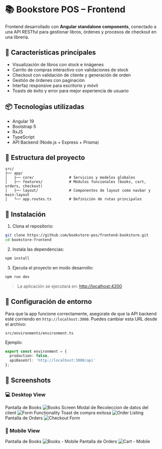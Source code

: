 # 📚 Bookstore POS – Frontend

Frontend desarrollado con **Angular standalone components**, conectado a una API RESTful para gestionar libros, órdenes y procesos de checkout en una librería.

## 🚀 Características principales

- Visualización de libros con stock e imágenes
- Carrito de compras interactivo con validaciones de stock
- Checkout con validación de cliente y generación de orden
- Gestión de órdenes con paginación
- Interfaz responsive para escritorio y móvil
- Toasts de éxito y error para mejor experiencia de usuario

## 📦 Tecnologías utilizadas

- Angular 19
- Bootstrap 5
- RxJS
- TypeScript
- API Backend (Node.js + Express + Prisma)

## 📁 Estructura del proyecto

```
src/
├── app/
│   ├── core/                # Servicios y modelos globales
│   ├── features/            # Módulos funcionales (books, cart, orders, checkout)
│   ├── layout/              # Componentes de layout como navbar y main-layout
│   └── app.routes.ts        # Definición de rutas principales
```

## 🔧 Instalación

1. Clona el repositorio:

```bash
git clone https://github.com/bookstore-pos/frontend-bookstore.git
cd bookstore-frontend
```

2. Instala las dependencias:

```bash
npm install
```

3. Ejecuta el proyecto en modo desarrollo:

```bash
npm run dev
```

> La aplicación se ejecutará en: [http://localhost:4200](http://localhost:4200)

## 🔌 Configuración de entorno

Para que la app funcione correctamente, asegúrate de que la API backend esté corriendo en `http://localhost:3000`. Puedes cambiar esta URL desde el archivo:

```
src/environments/environment.ts
```

Ejemplo:

```ts
export const environment = {
  production: false,
  apiBaseUrl: 'http://localhost:3000/api'
};
```

## 📸 Screenshots

### 💻 Desktop View

Pantalla de Books
![Books Screen](./docs/screens/front-1.jpeg)
Modal de Recoleccion de datos del client
![Form Functionality](./docs/screens/front-2.jpeg)
Toast de compra exitosa
![Order Listing](./docs/screens/front-3.jpeg)
Pantalla de Orders
![Checkout Form](./docs/screens/front-4.jpeg)

### 📱 Mobile View

Pantalla de Books
![Books - Mobile](./docs/screens/front-movil-1.jpeg)
Pantalla de Orders
![Cart - Mobile](./docs/screens/front-movil-2.jpeg)
